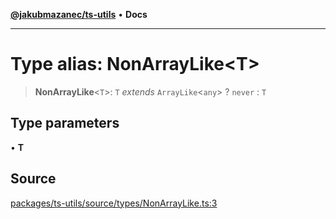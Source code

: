 [**@jakubmazanec/ts-utils**](../README.md) • **Docs**

---

# Type alias: NonArrayLike\<T\>

> **NonArrayLike**\<`T`\>: `T` _extends_ `ArrayLike`\<`any`\> ? `never` : `T`

## Type parameters

• **T**

## Source

[packages/ts-utils/source/types/NonArrayLike.ts:3](https://github.com/jakubmazanec/tools/blob/bb20df5276ddb119762948adc2cda520aef09f0f/packages/ts-utils/source/types/NonArrayLike.ts#L3)
